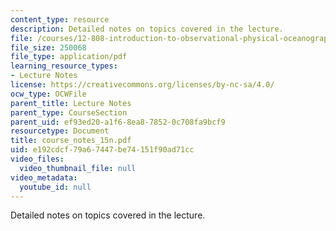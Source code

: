 ```yaml
---
content_type: resource
description: Detailed notes on topics covered in the lecture.
file: /courses/12-808-introduction-to-observational-physical-oceanography-fall-2004/e192cdcf79a67447be74151f90ad71cc_course_notes_15n.pdf
file_size: 250068
file_type: application/pdf
learning_resource_types:
- Lecture Notes
license: https://creativecommons.org/licenses/by-nc-sa/4.0/
ocw_type: OCWFile
parent_title: Lecture Notes
parent_type: CourseSection
parent_uid: ef93ed20-a1f6-8ea8-7852-0c708fa9bcf9
resourcetype: Document
title: course_notes_15n.pdf
uid: e192cdcf-79a6-7447-be74-151f90ad71cc
video_files:
  video_thumbnail_file: null
video_metadata:
  youtube_id: null
---
```

Detailed notes on topics covered in the lecture.